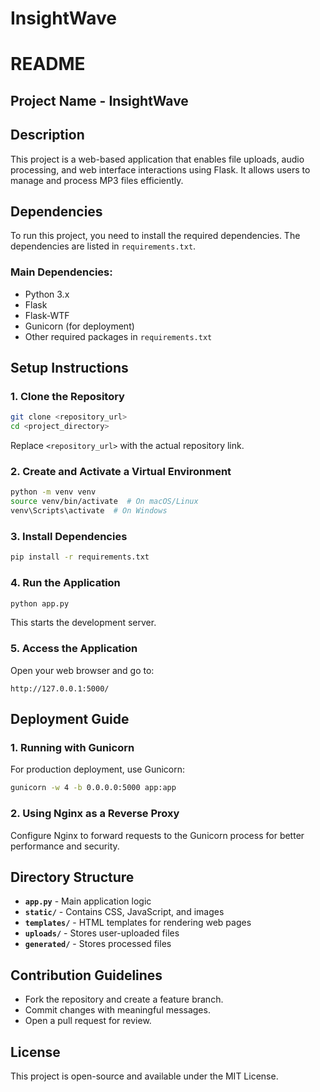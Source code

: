 # InsightWave

# README

## Project Name - InsightWave

## Description
This project is a web-based application that enables file uploads, audio processing, and web interface interactions using Flask. It allows users to manage and process MP3 files efficiently.

## Dependencies
To run this project, you need to install the required dependencies. The dependencies are listed in `requirements.txt`.

### Main Dependencies:
- Python 3.x
- Flask
- Flask-WTF
- Gunicorn (for deployment)
- Other required packages in `requirements.txt`

## Setup Instructions

### 1. Clone the Repository
```bash
git clone <repository_url>
cd <project_directory>
```
Replace `<repository_url>` with the actual repository link.

### 2. Create and Activate a Virtual Environment
```bash
python -m venv venv
source venv/bin/activate  # On macOS/Linux
venv\Scripts\activate  # On Windows
```

### 3. Install Dependencies
```bash
pip install -r requirements.txt
```

### 4. Run the Application
```bash
python app.py
```
This starts the development server.

### 5. Access the Application
Open your web browser and go to:
```
http://127.0.0.1:5000/
```

## Deployment Guide

### 1. Running with Gunicorn
For production deployment, use Gunicorn:
```bash
gunicorn -w 4 -b 0.0.0.0:5000 app:app
```

### 2. Using Nginx as a Reverse Proxy
Configure Nginx to forward requests to the Gunicorn process for better performance and security.

## Directory Structure
- **`app.py`** - Main application logic
- **`static/`** - Contains CSS, JavaScript, and images
- **`templates/`** - HTML templates for rendering web pages
- **`uploads/`** - Stores user-uploaded files
- **`generated/`** - Stores processed files

## Contribution Guidelines
- Fork the repository and create a feature branch.
- Commit changes with meaningful messages.
- Open a pull request for review.

## License
This project is open-source and available under the MIT License.

